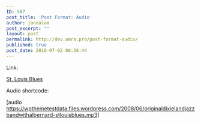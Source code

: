 ```yaml
---
ID: 587
post_title: 'Post Format: Audio'
author: janealam
post_excerpt: ""
layout: post
permalink: http://dev.amra.pro/post-format-audio/
published: true
post_date: 2010-07-02 08:36:44
---
```

Link:

<a href="https://wpthemetestdata.files.wordpress.com/2008/06/originaldixielandjazzbandwithalbernard-stlouisblues.mp3">St. Louis Blues</a>

Audio shortcode:

[audio https://wpthemetestdata.files.wordpress.com/2008/06/originaldixielandjazzbandwithalbernard-stlouisblues.mp3]